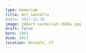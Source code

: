 ```yaml
---
type: memoriam
title: Art Santella
#date: 2017-12-30
image: 200art-santella3-1920w.jpg
draft: false
born: 1941
died: 2017
location: Norwalk, CT
---
```

